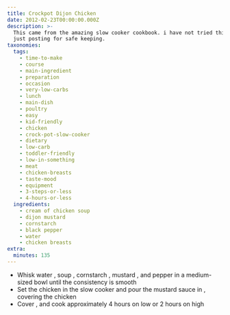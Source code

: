 ```yaml
---
title: Crockpot Dijon Chicken
date: 2012-02-23T00:00:00.000Z
description: >-
  This came from the amazing slow cooker cookbook. i have not tried this recipe,
  just posting for safe keeping.
taxonomies:
  tags:
    - time-to-make
    - course
    - main-ingredient
    - preparation
    - occasion
    - very-low-carbs
    - lunch
    - main-dish
    - poultry
    - easy
    - kid-friendly
    - chicken
    - crock-pot-slow-cooker
    - dietary
    - low-carb
    - toddler-friendly
    - low-in-something
    - meat
    - chicken-breasts
    - taste-mood
    - equipment
    - 3-steps-or-less
    - 4-hours-or-less
  ingredients:
    - cream of chicken soup
    - dijon mustard
    - cornstarch
    - black pepper
    - water
    - chicken breasts
extra:
  minutes: 135
---
```

 - Whisk water , soup , cornstarch , mustard , and pepper in a medium-sized bowl until the consistency is smooth
 - Set the chicken in the slow cooker and pour the mustard sauce in , covering the chicken
 - Cover , and cook approximately 4 hours on low or 2 hours on high
